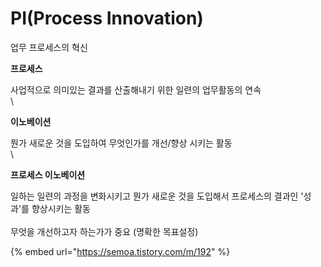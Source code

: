 # PI(Process Innovation)

업무 프로세스의 혁신

**프로세스**

사업적으로 의미있는 결과를 산출해내기 위한 일련의 업무활동의 연속\
\


**이노베이션**

뭔가 새로운 것을 도입하여 무엇인가를 개선/향상 시키는 활동\
\


**프로세스 이노베이션**

일하는 일련의 과정을 변화시키고 뭔가 새로운 것을 도입해서 프로세스의 결과인 '성과'를 향상시키는 활동\
\
무엇을 개선하고자 하는가가 중요 (명확한 목표설정)



{% embed url="https://semoa.tistory.com/m/192" %}
